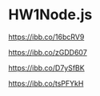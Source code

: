 # HW1Node.js

https://ibb.co/16bcRV9

https://ibb.co/zGDD607

https://ibb.co/D7ySfBK

https://ibb.co/tsPFYkH